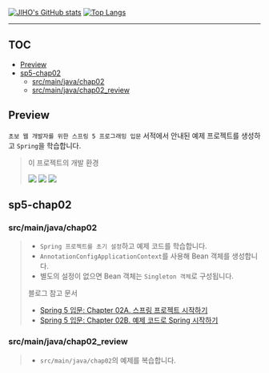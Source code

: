 [![JIHO's GitHub stats](https://github-readme-stats.vercel.app/api?username=namepgb&include_all_commits=true&theme=nord&hide_border=true&count_private=true)](https://github.com/namepgb/github-readme-stats)
[![Top Langs](https://github-readme-stats.vercel.app/api/top-langs/?username=namepgb&layout=compact)](https://github.com/anuraghazra/github-readme-stats)
<hr />

## TOC
- [Preview](#preview)
- [sp5-chap02](#sp5-chap02)
  * [src/main/java/chap02](#src-main-java-chap02)
  * [src/main/java/chap02_review](#src-main-java-chap02-review)

## Preview
`초보 웹 개발자를 위한 스프링 5 프로그래밍 입문` 서적에서 안내된 예제 프로젝트를 생성하고 `Spring`을 학습합니다.
> 
> 이 프로젝트의 개발 환경
>
> <img src="https://img.shields.io/badge/IntelliJ IDEA:2020.3 Ultimate Edition-000000?style=for-the-badge&logo=intellijidea&logoColor=white">
> <img src="https://img.shields.io/badge/OpenJDK:17-437291?style=for-the-badge&logo=openjdk&logoColor=white">
> <img src="https://img.shields.io/badge/Gradle:8.4-02303A?style=for-the-badge&logo=gradle&logoColor=white">

## sp5-chap02
### src/main/java/chap02
> * `Spring 프로젝트를 초기 설정`하고 예제 코드를 학습합니다.
> * `AnnotationConfigApplicationContext`를 사용해 Bean 객체를 생성합니다.
> * 별도의 설정이 없으면 Bean 객체는 `Singleton 객체`로 구성됩니다.
> 
> 블로그 참고 문서
> * [Spring 5 입문: Chapter 02A. 스프링 프로젝트 시작하기](https://namepgb.tistory.com/209)
> * [Spring 5 입문: Chapter 02B. 예제 코드로 Spring 시작하기](https://namepgb.tistory.com/218)


### src/main/java/chap02_review
> * `src/main/java/chap02`의 예제를 복습합니다.
